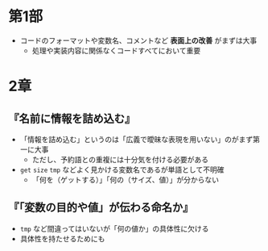 # 第1部
* コードのフォーマットや変数名、コメントなど **表面上の改善** がまずは大事
  * 処理や実装内容に関係なくコードすべてにおいて重要

# 2章
## 『名前に情報を詰め込む』
* 「情報を詰め込む」というのは「広義で曖昧な表現を用いない」のがまず第一に大事
  * ただし、予約語との重複には十分気を付ける必要がある
* `get` `size` `tmp` などよく見かける変数名であるが単語として不明確
  * 「何を（ゲットする）」「何の（サイズ、値）」が分からない

## 『「変数の目的や値」が伝わる命名か』
* `tmp` など間違ってはいないが「何の値か」の具体性に欠ける
* 具体性を持たせるためにも
